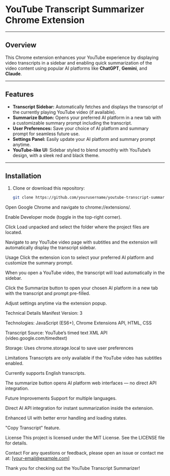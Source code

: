 # YouTube Transcript Summarizer Chrome Extension

---

## Overview

This Chrome extension enhances your YouTube experience by displaying video transcripts in a sidebar and enabling quick summarization of the video content using popular AI platforms like **ChatGPT**, **Gemini**, and **Claude**.

---

## Features

- **Transcript Sidebar:** Automatically fetches and displays the transcript of the currently playing YouTube video (if available).
- **Summarize Button:** Opens your preferred AI platform in a new tab with a customizable summary prompt including the transcript.
- **User Preferences:** Save your choice of AI platform and summary prompt for seamless future use.
- **Settings Panel:** Easily update your AI platform and summary prompt anytime.
- **YouTube-like UI:** Sidebar styled to blend smoothly with YouTube’s design, with a sleek red and black theme.

---

## Installation

1. Clone or download this repository:

   ```bash
   git clone https://github.com/yourusername/youtube-transcript-summarizer.git
Open Google Chrome and navigate to chrome://extensions/.

Enable Developer mode (toggle in the top-right corner).

Click Load unpacked and select the folder where the project files are located.

Navigate to any YouTube video page with subtitles and the extension will automatically display the transcript sidebar.

Usage
Click the extension icon to select your preferred AI platform and customize the summary prompt.

When you open a YouTube video, the transcript will load automatically in the sidebar.

Click the Summarize button to open your chosen AI platform in a new tab with the transcript and prompt pre-filled.

Adjust settings anytime via the extension popup.

Technical Details
Manifest Version: 3

Technologies: JavaScript (ES6+), Chrome Extensions API, HTML, CSS

Transcript Source: YouTube’s timed text XML API (video.google.com/timedtext)

Storage: Uses chrome.storage.local to save user preferences

Limitations
Transcripts are only available if the YouTube video has subtitles enabled.

Currently supports English transcripts.

The summarize button opens AI platform web interfaces — no direct API integration.

Future Improvements
Support for multiple languages.

Direct AI API integration for instant summarization inside the extension.

Enhanced UI with better error handling and loading states.

"Copy Transcript" feature.

License
This project is licensed under the MIT License. See the LICENSE file for details.

Contact
For any questions or feedback, please open an issue or contact me at: [your-email@example.com]

Thank you for checking out the YouTube Transcript Summarizer!
